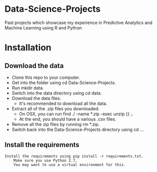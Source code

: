 # Data-Science-Projects
Past projects which showcase my experience in Predictive Analytics and Machine Learning using R and Python

# Installation
## Download the data

- Clone this repo to your computer.
- Get into the folder using cd Data-Science-Projects.
- Run mkdir data.
- Switch into the data directory using cd data.
- Download the data files.
  - It's recommended to download all the data.
- Extract all of the .zip files you downloaded.
  - On OSX, you can run find ./ -name \*.zip -exec unzip {} \;.
  - At the end, you should have a various .csv files.
- Remove all the zip files by running rm *.zip.
- Switch back into the Data-Science-Projects directory using cd ...

## Install the requirements

    Install the requirements using pip install -r requirements.txt.
        Make sure you use Python 2.7.
        You may want to use a virtual environment for this.
